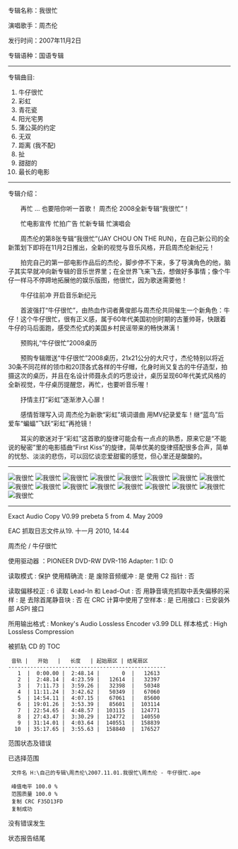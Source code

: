 专辑名称：我很忙

演唱歌手：周杰伦

发行时间：2007年11月2日

专辑语种：国语专辑

------------
专辑曲目: 
01. 牛仔很忙
02. 彩虹
03. 青花瓷
04. 阳光宅男
05. 蒲公英的约定
06. 无双
07. 距离 (我不配)
08. 扯
09. 甜甜的
10. 最长的电影 

------------
专辑介绍：

　　再忙 … 也要陪你听一首歌！ 周杰伦 2008全新专辑“我很忙”！

　　忙电影宣传 忙拍广告 忙新专辑 忙演唱会

　　周杰伦的第8张专辑“我很忙”(JAY CHOU ON THE RUN)，在自己新公司的全新策划下即将在11月2日推出，全新的视觉与音乐风格，开启周杰伦新纪元！

　　拍完自己的第一部电影作品后的杰伦，脚步停不下来，多了导演角色的他，脑子其实早就冲向新专辑的音乐世界里；在全世界飞来飞去，想做好多事情；像个牛仔一样马不停蹄地拓展他的娱乐版图，他很忙，因为歌迷需要他！

　　牛仔往前冲 开启音乐新纪元

　　首波强打“牛仔很忙”，由热血作词者黄俊郎与周杰伦共同催生一个新角色：牛仔！这个牛仔很忙，很有正义感，属于60年代美国初创时期的古董帅哥，快跟着牛仔的马后面跑，感受杰伦式的美国乡村民谣带来的畅快淋漓！

　　预购礼“牛仔很忙”2008桌历

　　预购专辑赠送“牛仔很忙”2008桌历，21x21公分的大尺寸，杰伦特别以将近30条不同花样的领巾和20顶各式各样的牛仔帽，化身时尚又复古的牛仔造型，拍摄这次的桌历，并且在名设计师聂永贞的巧思设计，桌历呈现60年代美式风格的全新视觉，牛仔桌历提醒您，再忙，也要听音乐喔！

　　抒情主打“彩虹”逐渐渗入心扉！

　　感情哲理写入词 周杰伦为新歌“彩虹”填词谱曲 用MV纪录爱车！继“蓝鸟”后 爱车“蝙蝠”飞跃“彩虹”再抢镜！

　　耳尖的歌迷对于“彩虹”这首歌的旋律可能会有一点点的熟悉，原来它是“不能说的秘密”里的电影插曲“First Kiss”的旋律，简单优美的旋律搭配很多合声，简单的忧愁、淡淡的悲伤，可以回忆谈恋爱甜蜜的感觉，但心里还是酸酸的。
 
------------
![我很忙]( https://www.nsaimg.com/2020/04/18/28ac46eb72db9.jpg  "我很忙的介绍")
![我很忙]( https://www.nsaimg.com/2020/04/18/b73fa923987bc.jpg  "我很忙的介绍")
![我很忙]( https://www.nsaimg.com/2020/04/18/42b494b32bf92.jpg  "我很忙的介绍")
![我很忙]( https://www.nsaimg.com/2020/04/18/72c21e1e2b7c3.jpg  "我很忙的介绍")
![我很忙]( https://www.nsaimg.com/2020/04/18/6844273f06443.jpg  "我很忙的介绍")
![我很忙]( https://www.nsaimg.com/2020/04/18/81087d65b55e0.jpg  "我很忙的介绍")
![我很忙]( https://www.nsaimg.com/2020/04/18/080ee8d07c8a7.jpg  "我很忙的介绍")
![我很忙]( https://www.nsaimg.com/2020/04/18/650b38333f2e1.jpg  "我很忙的介绍")
![我很忙]( https://www.nsaimg.com/2020/04/18/e010f432bc874.jpg  "我很忙的介绍")
![我很忙]( https://www.nsaimg.com/2020/04/18/9a9f9193dddba.jpg  "我很忙的介绍")
![我很忙]( https://www.nsaimg.com/2020/04/18/1b0e634af21e2.jpg  "我很忙的介绍")
![我很忙]( https://www.nsaimg.com/2020/04/18/a25be22629ff8.jpg  "我很忙的介绍")
![我很忙]( https://www.nsaimg.com/2020/04/18/a25be22629ff8.jpg  "我很忙的介绍")
![我很忙]( https://www.nsaimg.com/2020/04/18/a25be22629ff8.jpg  "我很忙的介绍")
![我很忙]( https://www.nsaimg.com/2020/04/18/60d4811d0553f.jpg  "我很忙的介绍")
![我很忙]( https://www.nsaimg.com/2020/04/18/d0f9558ea2f0f.jpg  "我很忙的介绍")
![我很忙]( https://www.nsaimg.com/2020/04/18/8e1a68a0c7da3.jpg  "我很忙的介绍")


------------
Exact Audio Copy V0.99 prebeta 5 from 4. May 2009

EAC 抓取日志文件从19. 十一月 2010, 14:44

周杰伦 / 牛仔很忙

使用驱动器  ：PIONEER DVD-RW  DVR-116   Adapter: 1  ID: 0

读取模式     : 保护
使用精确流   : 是
废除音频缓冲 : 是
使用 C2 指针 : 否

读取偏移校正                   : 6
读取 Lead-In 和 Lead-Out       : 否
用静音填充抓取中丢失偏移的采样 : 是
去除首尾静音块                 : 否
在 CRC 计算中使用了空样本      : 是
已用接口                       : 已安装外部 ASPI 接口

所用输出格式 : Monkey's Audio Lossless Encoder v3.99 DLL
样本格式     : High Lossless Compression


被抓轨 CD 的 TOC

     音轨 |   开始   |   长度   | 起始扇区 | 结尾扇区 
    --------------------------------------------------
       1  |  0:00.00 |  2:48.14 |       0  |   12613  
       2  |  2:48.14 |  4:23.59 |   12614  |   32397  
       3  |  7:11.73 |  3:59.26 |   32398  |   50348  
       4  | 11:11.24 |  3:42.62 |   50349  |   67060  
       5  | 14:54.11 |  4:07.15 |   67061  |   85600  
       6  | 19:01.26 |  3:53.39 |   85601  |  103114  
       7  | 22:54.65 |  4:48.57 |  103115  |  124771  
       8  | 27:43.47 |  3:30.29 |  124772  |  140550  
       9  | 31:14.01 |  4:03.64 |  140551  |  158839  
      10  | 35:17.65 |  3:55.63 |  158840  |  176527  


范围状态及错误

已选择范围

     文件名 H:\自己的专辑\周杰伦\2007.11.01.我很忙\周杰伦 - 牛仔很忙.ape

     峰值电平 100.0 %
     范围质量 100.0 %
     复制 CRC F35D13FD
     复制成功

没有错误发生

状态报告结尾

